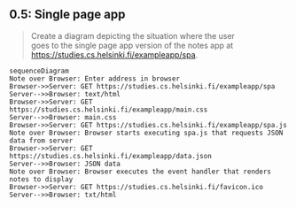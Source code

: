 ## 0.5: Single page app

> Create a diagram depicting the situation where the user   
goes to the single page app version of the notes app at 
https://studies.cs.helsinki.fi/exampleapp/spa.

```mermaid
sequenceDiagram
Note over Browser: Enter address in browser
Browser->>Server: GET https://studies.cs.helsinki.fi/exampleapp/spa
Server-->>Browser: text/html
Browser->>Server: GET https://studies.cs.helsinki.fi/exampleapp/main.css
Server-->>Browser: main.css
Browser->>Server: GET https://studies.cs.helsinki.fi/exampleapp/spa.js
Note over Browser: Browser starts executing spa.js that requests JSON data from server
Browser->>Server: GET https://studies.cs.helsinki.fi/exampleapp/data.json
Server-->>Browser: JSON data
Note over Browser: Browser executes the event handler that renders notes to display
Browser->>Server: GET https://studies.cs.helsinki.fi/favicon.ico
Server-->>Browser: txt/html
```
